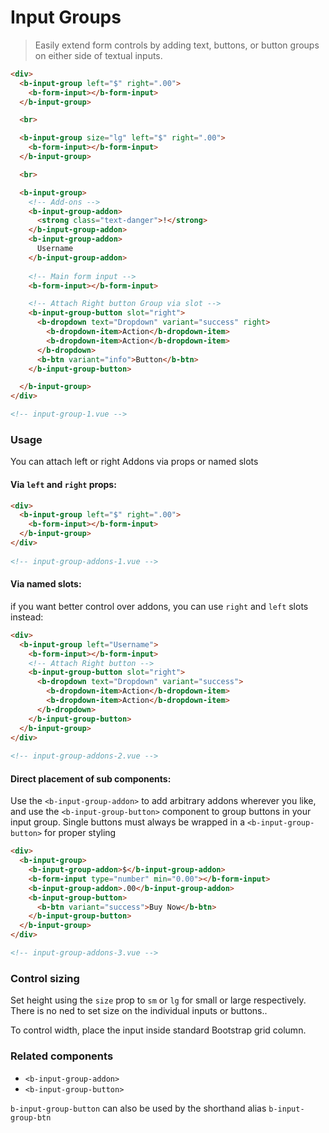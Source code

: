 # Input Groups
> Easily extend form controls by adding text, buttons, or button groups on either side of textual inputs.

```html
<div>
  <b-input-group left="$" right=".00">
    <b-form-input></b-form-input>
  </b-input-group>

  <br>

  <b-input-group size="lg" left="$" right=".00">
    <b-form-input></b-form-input>
  </b-input-group>

  <br>

  <b-input-group>
    <!-- Add-ons -->
    <b-input-group-addon>
      <strong class="text-danger">!</strong>
    </b-input-group-addon>
    <b-input-group-addon>
      Username
    </b-input-group-addon>
    
    <!-- Main form input -->
    <b-form-input></b-form-input>

    <!-- Attach Right button Group via slot -->
    <b-input-group-button slot="right">
      <b-dropdown text="Dropdown" variant="success" right>
        <b-dropdown-item>Action</b-dropdown-item>
        <b-dropdown-item>Action</b-dropdown-item>
      </b-dropdown>
      <b-btn variant="info">Button</b-btn>
    </b-input-group-button>

  </b-input-group>
</div>

<!-- input-group-1.vue -->
```

### Usage
You can attach left or right Addons via props or named slots

#### Via `left` and `right` props:

```html
<div>
  <b-input-group left="$" right=".00">
    <b-form-input></b-form-input>
  </b-input-group>
</div>
  
<!-- input-group-addons-1.vue -->
```

#### Via named slots:
if you want better control over addons, you can use `right` and `left` slots instead:

```html
<div>
  <b-input-group left="Username">
    <b-form-input></b-form-input>
    <!-- Attach Right button -->
    <b-input-group-button slot="right">
      <b-dropdown text="Dropdown" variant="success">
        <b-dropdown-item>Action</b-dropdown-item>
        <b-dropdown-item>Action</b-dropdown-item>
      </b-dropdown>
    </b-input-group-button>
  </b-input-group>
</div>
  
<!-- input-group-addons-2.vue -->
```

#### Direct placement of sub components:
Use the `<b-input-group-addon>` to add arbitrary addons wherever you like, and use
the `<b-input-group-button>` component to group buttons in your input group.  Single
buttons must always be wrapped in a `<b-input-group-button>` for proper styling

```html
<div>
  <b-input-group>
    <b-input-group-addon>$</b-input-group-addon>
    <b-form-input type="number" min="0.00"></b-form-input>
    <b-input-group-addon>.00</b-input-group-addon>
    <b-input-group-button>
      <b-btn variant="success">Buy Now</b-btn>
    </b-input-group-button>
  </b-input-group>
</div>

<!-- input-group-addons-3.vue -->
```


### Control sizing
Set height using the `size` prop to `sm` or `lg` for small or large respectively. There 
is no ned to set size on the individual inputs or buttons..

To control width, place the input inside standard Bootstrap grid column.

### Related components
- `<b-input-group-addon>`
- `<b-input-group-button>`

`b-input-group-button` can also be used by the shorthand alias `b-input-group-btn`
